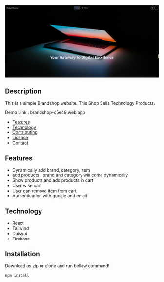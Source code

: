 
![Alt text](/src/img/brandshop.png)
## Description

This Is a simple Brandshop website. This Shop Sells Technology Products.
 
 Demo Link : <a>brandshop-c5e49.web.app

- [Features](#Features)
- [Technology](#Technology)
- [Contributing](#contributing)
- [License](#license)
- [Contact](#contact)


## Features
<ul>
  <li>Dynamically add brand, category, item</li>
  <li>add products , brand and category will come dynamically</li>
  <li>Show products and add products in cart </li>
  <li>User wise cart</li>
  <li>User can remove item from cart</li>
  <li>Authentication with google and email</li>
</ul>

## Technology
<ul>
  <li> React
  <li> Tailwind
  <li> Daisyui
  <li> Firebase
</ul>



## Installation
Download as zip or clone and run bellow command!

```bash
npm install



